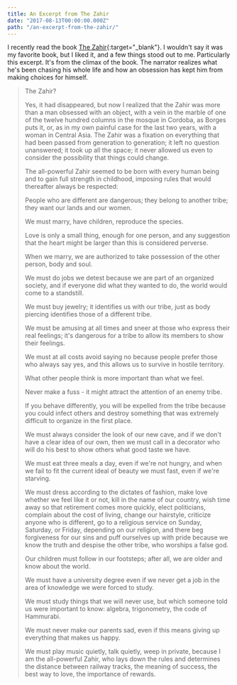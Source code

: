 ```yaml
---
title: An Excerpt from The Zahir
date: "2017-08-13T00:00:00.000Z"
path: "/an-excerpt-from-the-zahir/"
---
```


I recently read the book [The Zahir](https://www.amazon.com/Zahir-Novel-Obsession-Paulo-Coelho/dp/0060832819/ref=pd_sbs_14_1?_encoding=UTF8&pd_rd_i=0060832819&pd_rd_r=0Z65F0F7C7N9RXXR06CP&pd_rd_w=7fKft&pd_rd_wg=K9qSH&psc=1&refRID=0Z65F0F7C7N9RXXR06CP){:target="_blank"}. I wouldn't say it was my favorite book, but I liked it, and a few things stood out to me. Particularly this excerpt. It's from the climax of the book. The narrator realizes what he's been chasing his whole life and how an obsession has kept him from making choices for himself.

>The Zahir?
>
>Yes, it had disappeared, but now I realized that the Zahir was more than a man obsessed with an object, with a vein in the marble of one of the twelve hundred columns in the mosque in Cordoba, as Borges puts it, or, as in my own painful case for the last two years, with a woman in Central Asia. The Zahir was a fixation on everything that had been passed from generation to generation; it left no question unanswered; it took up all the space; it never allowed us even to consider the possibility that things could change.
>
>The all-powerful Zahir seemed to be born with every human being and to gain full strength in childhood, imposing rules that would thereafter always be respected:
>
>People who are different are dangerous; they belong to another tribe; they want our lands and our women.
>
>We must marry, have children, reproduce the species.
>
>Love is only a small thing, enough for one person, and any suggestion that the heart might be larger than this is considered perverse.
>
>When we marry, we are authorized to take possession of the other person, body and soul.
>
>We must do jobs we detest because we are part of an organized society, and if everyone did what they wanted to do, the world would come to a standstill.
>
>We must buy jewelry; it identifies us with our tribe, just as body piercing identifies those of a different tribe.
>
>We must be amusing at all times and sneer at those who express their real feelings; it's dangerous for a tribe to allow its members to show their feelings.
>
>We must at all costs avoid saying no because people prefer those who always say yes, and this allows us to survive in hostile territory.
>
>What other people think is more important than what we feel.
>
>Never make a fuss - it might attract the attention of an enemy tribe.
>
>If you behave differently, you will be expelled from the tribe because you could infect others and destroy something that was extremely difficult to organize in the first place.
>
>We must always consider the look of our new cave, and if we don't have a clear idea of our own, then we must call in a decorator who will do his best to show others what good taste we have.
>
>We must eat three meals a day, even if we're not hungry, and when we fail to fit the current ideal of beauty we must fast, even if we're starving.
>
>We must dress according to the dictates of fashion, make love whether we feel like it or not, kill in the name of our country, wish time away so that retirement comes more quickly, elect politicians, complain about the cost of living, change our hairstyle, criticize anyone who is different, go to a religious service on Sunday, Saturday, or Friday, depending on our religion, and there beg forgiveness for our sins and puff ourselves up with pride because we know the truth and despise the other tribe, who worships a false god.
>
>Our children must follow in our footsteps; after all, we are older and know about the world.
>
>We must have a university degree even if we never get a job in the area of knowledge we were forced to study.
>
>We must study things that we will never use, but which someone told us were important to know: algebra, trigonometry, the code of Hammurabi.
>
>We must never make our parents sad, even if this means giving up everything that makes us happy.
>
>We must play music quietly, talk quietly, weep in private, because I am the all-powerful Zahir, who lays down the rules and determines the distance between railway tracks, the meaning of success, the best way to love, the importance of rewards.
